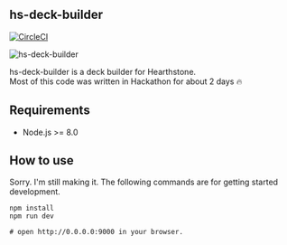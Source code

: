 hs-deck-builder
---

[![CircleCI](https://circleci.com/gh/sakai-akinobu/hs-deck-builder.svg?style=svg)](https://circleci.com/gh/sakai-akinobu/hs-deck-builder)

![hs-deck-builder](https://user-images.githubusercontent.com/28243824/48813061-85b6ac80-ed78-11e8-84ca-7612fe39a708.gif)

hs-deck-builder is a deck builder for Hearthstone.  
Most of this code was written in Hackathon for about 2 days :fire:

## Requirements

- Node.js >= 8.0

## How to use

Sorry. I'm still making it.
The following commands are for getting started development.

```
npm install
npm run dev

# open http://0.0.0.0:9000 in your browser.
```
